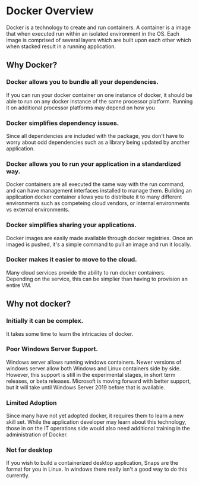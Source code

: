 # Docker Overview

Docker is a technology to create and run containers.  A container is a image that when executed run within an isolated environment in the OS.  Each image is comprised of several layers which are built upon each other which when stacked result in a running application.

## Why Docker?

### Docker allows you to bundle all your dependencies.  

If you can run your docker container on one instance of docker, it should be able to run on any docker instance of the same processor platform.  Running it on additional processor platforms may depend on how you

### Docker simplifies dependency issues.

Since all dependencies are included with the package, you don't have to worry about odd dependencies such as a library being updated by another application.

### Docker allows you to run your application in a standardized way.  

Docker containers are all executed the same way with the run command, and can have management interfaces installed to manage them.  Building an application docker container allows you to distribute it to many different environments such as competeing cloud vendors, or internal environments vs external environments.

### Docker simplifies sharing your applications.

Docker images are easily made available through docker registries.  Once an imaged is pushed, it's a simple command to pull an image and run it locally.

### Docker makes it easier to move to the cloud.

Many cloud services provide the ability to run docker containers.  Depending on the service, this can be simplier than having to provision an entire VM.

## Why not docker?

### Initially it can be complex.
It takes some time to learn the intricacies of docker.

### Poor Windows Server Support.

Windows server allows running windows containers.  Newer versions of windows server allow both Windows and Linux containers side by side.  However, this support is still in the experimental stages, in short term releases, or beta releases.  Microsoft is moving forward with better support, but it will take until Windows Server 2019 before that is available.

### Limited Adoption

Since many have not yet adopted docker, it requires them to learn a new skill set.  While the application developer may learn about this technology, those in on the IT operations side would also need additional training in the administration of Docker.

### Not for desktop

If you wish to build a containerized desktop application, Snaps are the format for you in Linux.  In windows there really isn't a good way to do this currently.